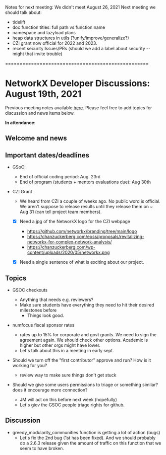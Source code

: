 Notes for next meeting:  We didn't meet August 26, 2021 
Next meeting we should talk about:
- tidelift
- doc function titles: full path vs function name
- namespace and lazyload plans
- heap data structures in utils (?unify/improve/generalize?)
- CZI grant now official for 2022 and 2023.
- recent security Issues/PRs (should we add a label about security -- might that invite trouble)

==================================================
# NetworkX Developer Discussions: August 19th, 2021
Previous meeting notes available [here](https://github.com/networkx/archive/tree/master/meetings). Please feel free to add topics for discussion and news items below.

**In attendance:**

## Welcome and news

## Important dates/deadlines

- GSoC:
  * End of official coding period: Aug. 23rd
  * End of program (students + mentors evaluations due): Aug 30th

- CZI Grant
  * We heard from CZI a couple of weeks ago. No public word is official. We aren't suppose to release results until they release them on ~ Aug 31 (can tell project team members).
  * [x] Need a jpg of the NetworkX logo for the CZI webpage
      * https://github.com/networkx/branding/tree/main/logo
      * https://chanzuckerberg.com/eoss/proposals/revitalizing-networkx-for-complex-network-analysis/
      * https://chanzuckerberg.com/wp-content/uploads/2020/05/networkx.png
  * [x] Need a single sentence of what is exciting about our project.
  
  
## Topics

- GSOC checkouts
  * Anything that needs e.g. reviewers?
  * Make sure students have everything they need to hit their desired milestones before
      * Things look good.

- numfocus fiscal sponsor rates
    - rates up to 15% for corporate and govt grants.  We need to sign the agreement again. We should check other options. Academic is higher but other orgs might have lower.
    - Let's talk about this in a meeting in early sept.

- Should we turn off the "first contributor" approve and run? How is it working for you?
    - review way to make sure things don't get stuck

- Should we give some users permissions to triage or something similar? does it encourage more connection?
    - JM will act on this before next week (hopefully)
    - Let's giev the GSOC people triage rights for github.

## Discussion

- greedy_modularity_communities function is getting a lot of action (bugs) 
    - Let's fix the 2nd bug (1st has been fixed).  And we should probably do a 2.6.3 release given the amount of traffic on this function that we seem to have broken.